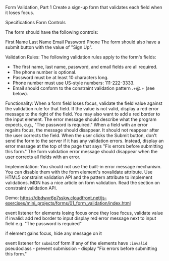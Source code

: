 Form Validation, Part 1
Create a sign-up form that validates each field when it loses focus.

Specifications
Form Controls

The form should have the following controls:

First Name
Last Name
Email
Password
Phone
The form should also have a submit button with the value of "Sign Up".

Validation Rules:
The following validation rules apply to the form's fields:

* The first name, last name, password, and email fields are all required.
* The phone number is optional.
* Password must be at least 10 characters long.
* Phone number must use US-style numbers: 111-222-3333.
* Email should conform to the constraint validation pattern .+@.+ (see below).

Functionality:
When a form field loses focus, validate the field value against the validation rule for that field. If the value is not valid, display a red error message to the right of the field. You may also want to add a red border to the input element. The error message should describe what the program expects, e.g., "The password is required."
When a field with an error regains focus, the message should disappear. It should not reappear after the user corrects the field.
When the user clicks the Submit button, don't send the form to the server if it has any validation errors. Instead, display an error message at the top of the page that says "Fix errors before submitting this form."
The form validation error message should disappear when the user corrects all fields with an error.

Implementation:
You should not use the built-in error message mechanism. You can disable them with the form element's novalidate attribute.
Use HTML5 constraint validation API and the pattern attribute to implement validations. MDN has a nice article on form validation. Read the section on constraint validation API.

Demo: https://dbdwvr6p7sskw.cloudfront.net/js-exercises/mini_projects/forms/01_form_validation/index.html


event listener for elements losing focus
  once they lose focus, validate value
  if invalid:
    add red border to input 
    display red error message next to input field e.g. "The password is required"

if element gains focus, hide any message on it

event listener for `submit`of form
  if any of the elements have `:invalid` pseudoclass
    - prevent submission
    - display "Fix errors before submitting this form."
